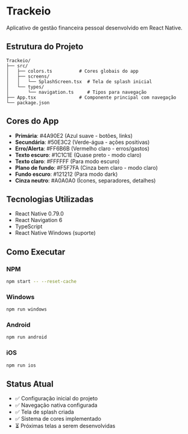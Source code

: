 # Trackeio

Aplicativo de gestão financeira pessoal desenvolvido em React Native.

## Estrutura do Projeto

```
Trackeio/
├── src/
│   ├── colors.ts          # Cores globais do app
│   ├── screens/
│   │   └── SplashScreen.tsx  # Tela de splash inicial
│   └── types/
│       └── navigation.ts     # Tipos para navegação
├── App.tsx                # Componente principal com navegação
└── package.json
```

## Cores do App

- **Primária**: #4A90E2 (Azul suave - botões, links)
- **Secundária**: #50E3C2 (Verde-água - ações positivas)
- **Erro/Alerta**: #FF6B6B (Vermelho claro - erros/gastos)
- **Texto escuro**: #1C1C1E (Quase preto - modo claro)
- **Texto claro**: #FFFFFF (Para modo escuro)
- **Plano de fundo**: #F5F7FA (Cinza bem claro - modo claro)
- **Fundo escuro**: #121212 (Para modo dark)
- **Cinza neutro**: #A0A0A0 (Ícones, separadores, detalhes)

## Tecnologias Utilizadas

- React Native 0.79.0
- React Navigation 6
- TypeScript
- React Native Windows (suporte)

## Como Executar

### NPM
```bash
npm start -- --reset-cache
```

### Windows
```bash
npm run windows
```

### Android
```bash
npm run android
```

### iOS
```bash
npm run ios
```

## Status Atual

- ✅ Configuração inicial do projeto
- ✅ Navegação nativa configurada
- ✅ Tela de splash criada
- ✅ Sistema de cores implementado
- ⏳ Próximas telas a serem desenvolvidas
